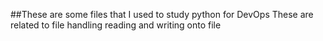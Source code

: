  ##These are some files that I used to study python for DevOps
 These are related to file handling reading and writing onto file
